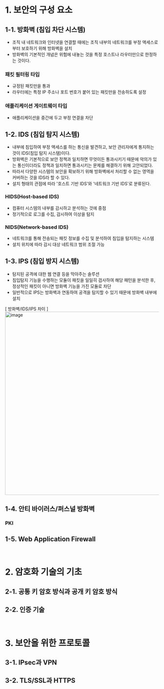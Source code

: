 # 1. 보안의 구성 요소

## 1-1. 방화벽 (침입 차단 시스템)
- 조직 내 네트워크와 인터넷을 연결할 때에는 조직 내부의 네트워크를 부정 액세스로부터 보호하기 위해 방화벽을 설치
- 방화벽의 기본적인 개념은 위험에 내놓는 것을 특정 호스트나 라우터만으로 한정하는 것이다.
### 패킷 필터링 타입
- 규정된 패킷만을 통과
- 라우터에는 특정 IP 주소나 포트 번호가 붙어 있는 패킷만을 전송하도록 설정
### 애플리케이션 게이트웨이 타입
- 애플리케이션을 중간에 두고 부정 연결을 차단


## 1-2. IDS (침입 탐지 시스템)
- 내부에 침입하여 부정 액세스를 하는 통신을 발견하고, 보안 관리자에게 통지하는 것이 IDS(침입 탐지 시스템)이다.
- 방화벽은 기본적으로 보안 정책과 일치하면 무엇이든 통과시키기 때문에 악의가 있는 통신이더라도 정책과 일치하면 통과시키는 문제를 해결하기 위해 고안되었다.
- 따라서 다양한 시스템의 보안을 확보하기 위해 방화벽에서 처리할 수 없는 영역을 커버하는 것을 IDS라 할 수 있다.
- 설치 형태의 관점에 따라 '호스트 기반 IDS'와 '네트워크 기반 IDS'로 분류된다.
### HIDS(Host-based IDS) 
- 컴퓨터 시스템의 내부를 감시하고 분석하는 것에 중점
- 정기적으로 로그를 수집, 감시하여 이상을 탐지
### NIDS(Network-based IDS)
- 네트워크를 통해 전송되는 패킷 정보를 수집 및 분석하여 침입을 탐지하는 시스템
- 설치 위치에 따라 감시 대상 네트워크 범위 조절 가능


## 1-3. IPS (침입 방지 시스템)
- 탐지된 공격에 대한 웹 연결 등을 막아주는 솔루션
- 침입탐지 기능을 수행하는 모듈이 패킷을 일일히 검사하여 해당 패턴을 분석한 후, 정상적인 패킷이 아니면 방화벽 기능을 가진 모듈로 차단
- 일반적으로 IPS는 방화벽과 연동하여 공격을 탐지할 수 있기 때문에 방화벽 내부에 설치

[ 방화벽/IDS/IPS 차이 ]
<img width="600" alt="image" src="https://user-images.githubusercontent.com/110087065/210169848-b3b3d72b-6bc6-4874-ae08-053b51122804.png">


## 1-4. 안티 바이러스/퍼스널 방화벽
### PKI

## 1-5. Web Application Firewall
<br/>

# 2. 암호화 기술의 기초

## 2-1. 공통 키 암호 방식과 공개 키 암호 방식
## 2-2. 인증 기술
<br/>

# 3. 보안을 위한 프로토콜
## 3-1. IPsec과 VPN
## 3-2. TLS/SSL과 HTTPS
